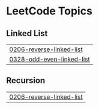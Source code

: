 

<!---LeetCode Topics Start-->
# LeetCode Topics
## Linked List
|  |
| ------- |
| [0206-reverse-linked-list](https://github.com/himanshuparmar21/DSA-Leetcode/tree/master/0206-reverse-linked-list) |
| [0328-odd-even-linked-list](https://github.com/himanshuparmar21/DSA-Leetcode/tree/master/0328-odd-even-linked-list) |
## Recursion
|  |
| ------- |
| [0206-reverse-linked-list](https://github.com/himanshuparmar21/DSA-Leetcode/tree/master/0206-reverse-linked-list) |
<!---LeetCode Topics End-->